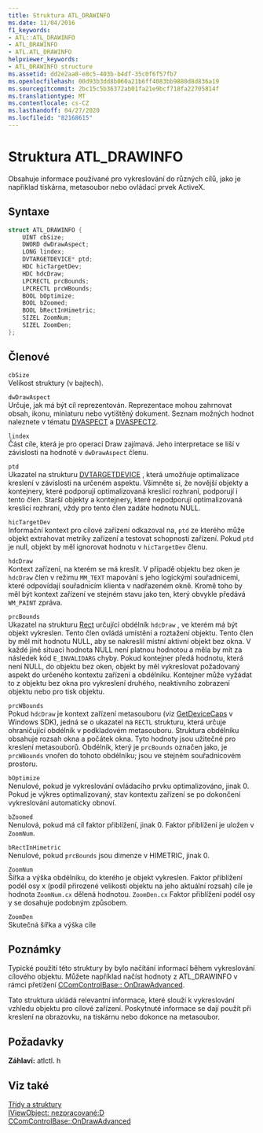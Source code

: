 ```yaml
---
title: Struktura ATL_DRAWINFO
ms.date: 11/04/2016
f1_keywords:
- ATL::ATL_DRAWINFO
- ATL_DRAWINFO
- ATL.ATL_DRAWINFO
helpviewer_keywords:
- ATL_DRAWINFO structure
ms.assetid: dd2e2aa8-e8c5-403b-b4df-35c0f6f57fb7
ms.openlocfilehash: 00d93b3dd8b060a21b6ff4083bb9880d8d836a19
ms.sourcegitcommit: 2bc15c5b36372ab01fa21e9bcf718fa22705814f
ms.translationtype: MT
ms.contentlocale: cs-CZ
ms.lasthandoff: 04/27/2020
ms.locfileid: "82168615"
---
```

# <a name="atl_drawinfo-structure"></a>Struktura ATL_DRAWINFO

Obsahuje informace používané pro vykreslování do různých cílů, jako je například tiskárna, metasoubor nebo ovládací prvek ActiveX.

## <a name="syntax"></a>Syntaxe

```cpp
struct ATL_DRAWINFO {
    UINT cbSize;
    DWORD dwDrawAspect;
    LONG lindex;
    DVTARGETDEVICE* ptd;
    HDC hicTargetDev;
    HDC hdcDraw;
    LPCRECTL prcBounds;
    LPCRECTL prcWBounds;
    BOOL bOptimize;
    BOOL bZoomed;
    BOOL bRectInHimetric;
    SIZEL ZoomNum;
    SIZEL ZoomDen;
};
```

## <a name="members"></a>Členové

`cbSize`<br/>
Velikost struktury (v bajtech).

`dwDrawAspect`<br/>
Určuje, jak má být cíl reprezentován. Reprezentace mohou zahrnovat obsah, ikonu, miniaturu nebo vytištěný dokument. Seznam možných hodnot naleznete v tématu [DVASPECT](/windows/win32/api/wtypes/ne-wtypes-dvaspect) a [DVASPECT2](/windows/win32/api/ocidl/ne-ocidl-dvaspect2).

`lindex`<br/>
Část cíle, která je pro operaci Draw zajímavá. Jeho interpretace se liší v závislosti na hodnotě v `dwDrawAspect` členu.

`ptd`<br/>
Ukazatel na strukturu [DVTARGETDEVICE](/windows/win32/api/objidl/ns-objidl-dvtargetdevice) , která umožňuje optimalizace kreslení v závislosti na určeném aspektu. Všimněte si, že novější objekty a kontejnery, které podporují optimalizovaná kreslicí rozhraní, podporují i tento člen. Starší objekty a kontejnery, které nepodporují optimalizovaná kreslicí rozhraní, vždy pro tento člen zadáte hodnotu NULL.

`hicTargetDev`<br/>
Informační kontext pro cílové zařízení odkazoval na, `ptd` ze kterého může objekt extrahovat metriky zařízení a testovat schopnosti zařízení. Pokud `ptd` je null, objekt by měl ignorovat hodnotu v `hicTargetDev` členu.

`hdcDraw`<br/>
Kontext zařízení, na kterém se má kreslit. V případě objektu bez oken je `hdcDraw` člen v režimu `MM_TEXT` mapování s jeho logickými souřadnicemi, které odpovídají souřadnicím klienta v nadřazeném okně. Kromě toho by měl být kontext zařízení ve stejném stavu jako ten, který obvykle předává `WM_PAINT` zpráva.

`prcBounds`<br/>
Ukazatel na strukturu [Rect](/windows/win32/api/windef/ns-windef-rectl) určující obdélník `hdcDraw` , ve kterém má být objekt vykreslen. Tento člen ovládá umístění a roztažení objektu. Tento člen by měl mít hodnotu NULL, aby se nakreslil místní aktivní objekt bez okna. V každé jiné situaci hodnota NULL není platnou hodnotou a měla by mít za následek kód `E_INVALIDARG` chyby. Pokud kontejner předá hodnotu, která není NULL, do objektu bez oken, objekt by měl vykreslovat požadovaný aspekt do určeného kontextu zařízení a obdélníku. Kontejner může vyžádat to z objektu bez okna pro vykreslení druhého, neaktivního zobrazení objektu nebo pro tisk objektu.

`prcWBounds`<br/>
Pokud `hdcDraw` je kontext zařízení metasouboru (viz [GetDeviceCaps](/windows/win32/api/wingdi/nf-wingdi-getdevicecaps) v Windows SDK), jedná se o ukazatel na `RECTL` strukturu, která určuje ohraničující obdélník v podkladovém metasouboru. Struktura obdélníku obsahuje rozsah okna a počátek okna. Tyto hodnoty jsou užitečné pro kreslení metasouborů. Obdélník, který je `prcBounds` označen jako, je `prcWBounds` vnořen do tohoto obdélníku; jsou ve stejném souřadnicovém prostoru.

`bOptimize`<br/>
Nenulové, pokud je vykreslování ovládacího prvku optimalizováno, jinak 0. Pokud je výkres optimalizovaný, stav kontextu zařízení se po dokončení vykreslování automaticky obnoví.

`bZoomed`<br/>
Nenulová, pokud má cíl faktor přiblížení, jinak 0. Faktor přiblížení je uložen v `ZoomNum`.

`bRectInHimetric`<br/>
Nenulové, pokud `prcBounds` jsou dimenze v HIMETRIC, jinak 0.

`ZoomNum`<br/>
Šířka a výška obdélníku, do kterého je objekt vykreslen. Faktor přiblížení podél osy x (podíl přirozené velikosti objektu na jeho aktuální rozsah) cíle je hodnota `ZoomNum.cx` dělená hodnotou. `ZoomDen.cx` Faktor přiblížení podél osy y se dosahuje podobným způsobem.

`ZoomDen`<br/>
Skutečná šířka a výška cíle

## <a name="remarks"></a>Poznámky

Typické použití této struktury by bylo načítání informací během vykreslování cílového objektu. Můžete například načíst hodnoty z ATL_DRAWINFO v rámci přetížení [CComControlBase:: OnDrawAdvanced](ccomcontrolbase-class.md#ondrawadvanced).

Tato struktura ukládá relevantní informace, které slouží k vykreslování vzhledu objektu pro cílové zařízení. Poskytnuté informace se dají použít při kreslení na obrazovku, na tiskárnu nebo dokonce na metasoubor.

## <a name="requirements"></a>Požadavky

**Záhlaví:** atlctl. h

## <a name="see-also"></a>Viz také

[Třídy a struktury](../../atl/reference/atl-classes.md)<br/>
[IViewObject: nezpracované:D](/windows/win32/api/oleidl/nf-oleidl-iviewobject-draw)<br/>
[CComControlBase::OnDrawAdvanced](../../atl/reference/ccomcontrolbase-class.md#ondrawadvanced)
